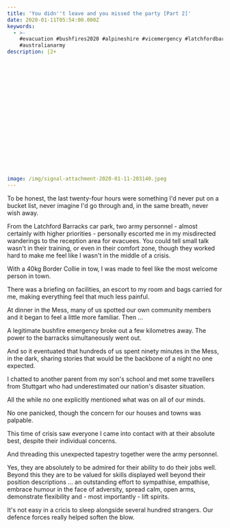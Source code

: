 ```yaml
---
title: 'You didn''t leave and you missed the party [Part 2]'
date: 2020-01-11T05:54:00.000Z
keywords:
  - >-
    #evacuation #bushfires2020 #alpineshire #vicemergency #latchfordbarracks
    #australianarmy
description: |2+













   






image: /img/signal-attachment-2020-01-11-203140.jpeg
---
```

To be honest, the last twenty-four hours were something I'd never put on a bucket list, never imagine I'd go through and, in the same breath, never wish away.

From the Latchford Barracks car park, two army personnel - almost certainly with higher priorities - personally escorted me in my misdirected wanderings to the reception area for evacuees. You could tell small talk wasn't in their training, or even in their comfort zone, though they worked hard to make me feel like I wasn't in the middle of a crisis. 

With a 40kg Border Collie in tow, I was made to feel like the most welcome person in town.

There was a briefing on facilities, an escort to my room and bags carried for me, making everything feel that much less painful.

At dinner in the Mess, many of us spotted our own community members and it began to feel a little more familiar. Then ...

A legitimate bushfire emergency broke out a few kilometres away. The power to the barracks simultaneously went out.

And so it eventuated that hundreds of us spent ninety minutes in the Mess, in the dark, sharing stories that would be the backbone of a night no one expected. 

I chatted to another parent from my son's school and met some travellers from Stuttgart who had underestimated our nation's disaster situation.

All the while no one explicitly mentioned what was on all of our minds. 

No one panicked, though the concern for our houses and towns was palpable. 

This time of crisis saw everyone I came into contact with at their absolute best, despite their individual concerns. 

And threading this unexpected tapestry together were the army personnel.

Yes, they are absolutely to be admired for their ability to do their jobs well. Beyond this they are to be valued for skills displayed well beyond their position descriptions ... an outstanding effort to sympathise, empathise, embrace humour in the face of adversity, spread calm, open arms, demonstrate flexibility and  - most importantly - lift spirits.  

It's not easy in a cricis to sleep alongside several hundred strangers.  Our defence forces really helped soften the blow.
